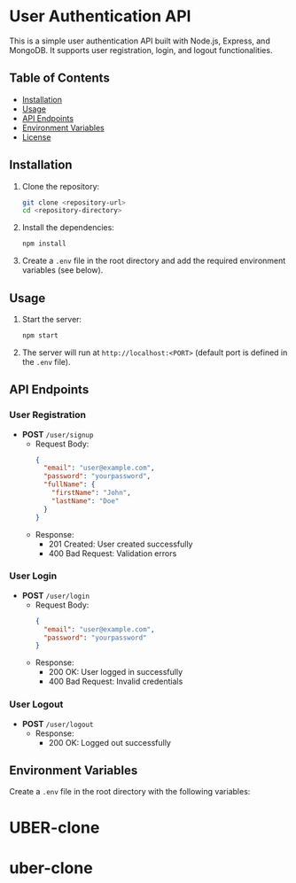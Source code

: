 # User Authentication API

This is a simple user authentication API built with Node.js, Express, and MongoDB. It supports user registration, login, and logout functionalities.

## Table of Contents
- [Installation](#installation)
- [Usage](#usage)
- [API Endpoints](#api-endpoints)
- [Environment Variables](#environment-variables)
- [License](#license)

## Installation

1. Clone the repository:
   ```bash
   git clone <repository-url>
   cd <repository-directory>
   ```

2. Install the dependencies:
   ```bash
   npm install
   ```

3. Create a `.env` file in the root directory and add the required environment variables (see below).

## Usage

1. Start the server:
   ```bash
   npm start
   ```

2. The server will run at `http://localhost:<PORT>` (default port is defined in the `.env` file).

## API Endpoints

### User Registration
- **POST** `/user/signup`
  - Request Body:
    ```json
    {
      "email": "user@example.com",
      "password": "yourpassword",
      "fullName": {
        "firstName": "John",
        "lastName": "Doe"
      }
    }
    ```
  - Response:
    - 201 Created: User created successfully
    - 400 Bad Request: Validation errors

### User Login
- **POST** `/user/login`
  - Request Body:
    ```json
    {
      "email": "user@example.com",
      "password": "yourpassword"
    }
    ```
  - Response:
    - 200 OK: User logged in successfully
    - 400 Bad Request: Invalid credentials

### User Logout
- **POST** `/user/logout`
  - Response:
    - 200 OK: Logged out successfully

## Environment Variables

Create a `.env` file in the root directory with the following variables:
# UBER-clone
# uber-clone
